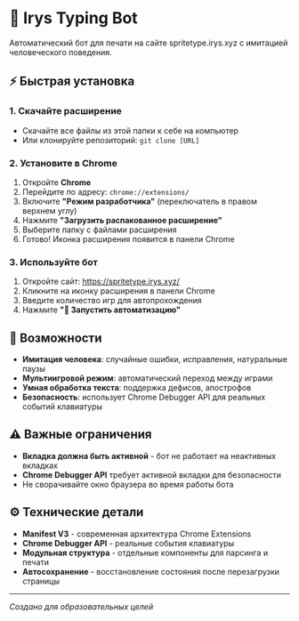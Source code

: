 # 🎯 Irys Typing Bot

Автоматический бот для печати на сайте spritetype.irys.xyz с имитацией человеческого поведения.

## ⚡ Быстрая установка

### 1. Скачайте расширение
- Скачайте все файлы из этой папки к себе на компьютер
- Или клонируйте репозиторий: `git clone [URL]`

### 2. Установите в Chrome
1. Откройте **Chrome**
2. Перейдите по адресу: `chrome://extensions/`
3. Включите **"Режим разработчика"** (переключатель в правом верхнем углу)
4. Нажмите **"Загрузить распакованное расширение"**
5. Выберите папку с файлами расширения
6. Готово! Иконка расширения появится в панели Chrome

### 3. Используйте бот
1. Откройте сайт: https://spritetype.irys.xyz/
2. Кликните на иконку расширения в панели Chrome
3. Введите количество игр для автопрохождения
4. Нажмите **"🚀 Запустить автоматизацию"**

## 🤖 Возможности

- **Имитация человека**: случайные ошибки, исправления, натуральные паузы
- **Мультиигровой режим**: автоматический переход между играми
- **Умная обработка текста**: поддержка дефисов, апострофов
- **Безопасность**: использует Chrome Debugger API для реальных событий клавиатуры

## ⚠️ Важные ограничения

- **Вкладка должна быть активной** - бот не работает на неактивных вкладках
- **Chrome Debugger API** требует активной вкладки для безопасности
- Не сворачивайте окно браузера во время работы бота

## ⚙️ Технические детали

- **Manifest V3** - современная архитектура Chrome Extensions
- **Chrome Debugger API** - реальные события клавиатуры
- **Модульная структура** - отдельные компоненты для парсинга и печати
- **Автосохранение** - восстановление состояния после перезагрузки страницы

---
*Создано для образовательных целей*